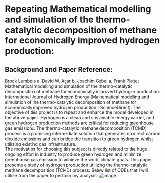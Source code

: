 # Repeating Mathematical modelling and simulation of the thermo-catalytic decomposition of methane for economically improved hydrogen production:
## Background and Paper Reference: 
Brock Lumbers a, David W. Agar b, Joachim Gebel a, Frank Platte; Mathematical modelling and simulation of the thermo-catalytic decomposition of methane for economically improved hydrogen production. International Journal of Hydrogen Energy (Mathematical modelling and simulation of the thermo-catalytic decomposition of methane for economically improved hydrogen production - ScienceDirect).
The objective of this project is to repeat and enhance the model developed in the above paper. Hydrogen is a clean and sustainable energy carrier, and green hydrogen production methods are critical for reducing greenhouse gas emissions. The thermo-catalytic methane decomposition (TCMD) process is a promising intermediate solution that generates no direct carbon dioxide emissions and can bridge the transition to green hydrogen whilst utilizing existing gas infrastructure.  
The motivation for choosing this subject is directly related to the huge ongoing effort in industry to produce green hydrogen and minimize greenhouse gas emission to achieve the world climate goals. This paper presents a study of hydrogen production utilizing the thermo-catalytic methane decomposition (TCMD) process:
Below list of ODEs that I will utilize from the paper to perform my analysis: 
![image](https://github.com/AhmedJabbari/ChE2410-Project-2/assets/148829971/d829569e-1dcf-4ea9-b979-050c4458f9fc)


